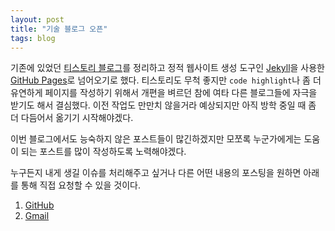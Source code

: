 ```yaml
---
layout: post
title: "기술 블로그 오픈"
tags: blog
---
```

기존에 있었던 [티스토리 블로그](http://harveyk.me)를 정리하고 정적 웹사이트 생성 도구인 [Jekyll](https://jekyllrb.com/)을 사용한 [GitHub Pages](https://pages.github.com/)로 넘어오기로 했다. 티스토리도 무척 좋지만 `code highlight`나 좀 더 유연하게 페이지를 작성하기 위해서 개편을 벼르던 참에 여타 다른 블로그들에 자극을 받기도 해서 결심했다. 이전 작업도 만만치 않을거라 예상되지만 아직 방학 중일 때 좀 더 다듬어서 옮기기 시작해야겠다.

이번 블로그에서도 능숙하지 않은 포스트들이 많긴하겠지만 모쪼록 누군가에게는 도움이 되는 포스트를 많이 작성하도록 노력해야겠다.

누구든지 내게 생길 이슈를 처리해주고 싶거나 다른 어떤 내용의 포스팅을 원하면 아래를 통해 직접 요청할 수 있을 것이다.

  1. [GitHub](https://github.com/vaporize93/blog)
  2. [Gmail](mailto:vaporize93@gmail.com)
